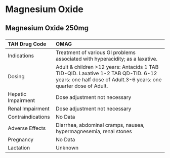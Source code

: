 # Magnesium Oxide

## Magnesium Oxide 250mg

##### 

| TAH Drug Code      | OMAG                                                                                                                                                  |
|:-------------------|:------------------------------------------------------------------------------------------------------------------------------------------------------|
| Indications        | Treatment of various GI problems associated with hyperacidity; as a laxative.                                                                         |
| Dosing             | Adult & children >12 years: Antacids 1 TAB TID-QID. Laxative 1-2 TAB QD-TID. 6-12 years: one half dose of Adult.3-6 years: one quarter dose of Adult. |
| Hepatic Impairment | Dose adjustment not necessary                                                                                                                         |
| Renal Impairment   | Dose adjustment not necessary                                                                                                                         |
| Contraindications  | No Data                                                                                                                                               |
| Adverse Effects    | Diarrhea, abdominal cramps, nausea, hypermagnesemia, renal stones                                                                                     |
| Pregnancy          | No Data                                                                                                                                               |
| Lactation          | Unknown                                                                                                                                               |

